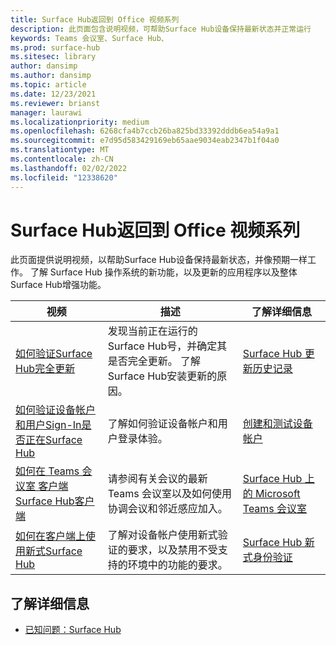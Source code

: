 ```yaml
---
title: Surface Hub返回到 Office 视频系列
description: 此页面包含说明视频，可帮助Surface Hub设备保持最新状态并正常运行
keywords: Teams 会议室、Surface Hub、
ms.prod: surface-hub
ms.sitesec: library
author: dansimp
ms.author: dansimp
ms.topic: article
ms.date: 12/23/2021
ms.reviewer: brianst
manager: laurawi
ms.localizationpriority: medium
ms.openlocfilehash: 6268cfa4b7ccb26ba825bd33392dddb6ea54a9a1
ms.sourcegitcommit: e7d95d583429169eb65aae9034eab2347b1f04a0
ms.translationtype: MT
ms.contentlocale: zh-CN
ms.lasthandoff: 02/02/2022
ms.locfileid: "12338620"
---
```

# <a name="surface-hub-return-to-the-office-video-series"></a>Surface Hub返回到 Office 视频系列

此页面提供说明视频，以帮助Surface Hub设备保持最新状态，并像预期一样工作。  了解 Surface Hub 操作系统的新功能，以及更新的应用程序以及整体 Surface Hub增强功能。

| 视频                                                                                                        | 描述                                                                                                                                              | 了解详细信息
| ------------------------------------------------------------------------------------------------------------ | -------------------------------------------------------------------------------------------------------------------------------------------------------- | ---------------------------------------------------------------------------------------------------------------------|
| [如何验证Surface Hub完全更新](https://youtu.be/rxL5cUS_3TA)                                 | 发现当前正在运行的Surface Hub号，并确定其是否完全更新。 了解Surface Hub安装更新的原因。 | [Surface Hub 更新历史记录](surface-hub-update-history.md)                                                          |                                                                                                                                     |
| [如何验证设备帐户和用户Sign-In是否正在Surface Hub](https://youtu.be/GDACltfrIdA)   | 了解如何验证设备帐户和用户登录体验。                                                                                      | [创建和测试设备帐户](create-and-test-a-device-account-surface-hub.md#account-verification-and-testing) |
| [如何在 Teams 会议室 客户端Surface Hub客户端](https://youtu.be/1NzbvPkBC-s)                                 | 请参阅有关会议的最新Teams 会议室以及如何使用协调会议和邻近感应加入。                                                          | [Surface Hub 上的 Microsoft Teams 会议室](surface-hub-teams-rooms.md)                                                   |
| [如何在客户端上使用新式Surface Hub](https://youtu.be/6d2WAs9bC0o)                              | 了解对设备帐户使用新式验证的要求，以及禁用不受支持的环境中的功能的要求。              | [Surface Hub 新式身份验证](surface-hub-modern-auth.md)                                                   |

## <a name="learn-more"></a>了解详细信息

- [已知问题：Surface Hub](surface-hub-2020-team-update-known-issues.md)
